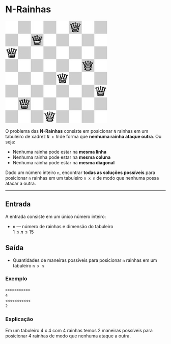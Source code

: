 # N-Rainhas

![_](https://raw.githubusercontent.com/qxcodeed/arcade/master/base/n_rainhas/cover.jpg)

O problema das **N-Rainhas** consiste em posicionar `N` rainhas em um tabuleiro de xadrez `N x N` de forma que **nenhuma rainha ataque outra**. Ou seja:

- Nenhuma rainha pode estar na **mesma linha**
- Nenhuma rainha pode estar na **mesma coluna**
- Nenhuma rainha pode estar na **mesma diagonal**

Dado um número inteiro `n`, encontrar **todas as soluções possíveis** para posicionar `n` rainhas em um tabuleiro `n x n` de modo que nenhuma possa atacar a outra.

---

## Entrada

A entrada consiste em um único número inteiro:

- `n` — número de rainhas e dimensão do tabuleiro  
  $1 \leq n \leq 15$

## Saída

- Quantidades de maneiras possíveis para posicionar `n` rainhas em um tabuleiro `n x n`

### Exemplo

```txt
>>>>>>>>>>>
4
<<<<<<<<<<<
2
```

### Explicação

Em um tabuleiro 4 x 4 com 4 rainhas temos 2 maneiras possíveis para posicionar 4 rainhas de modo que nenhuma ataque a outra.
